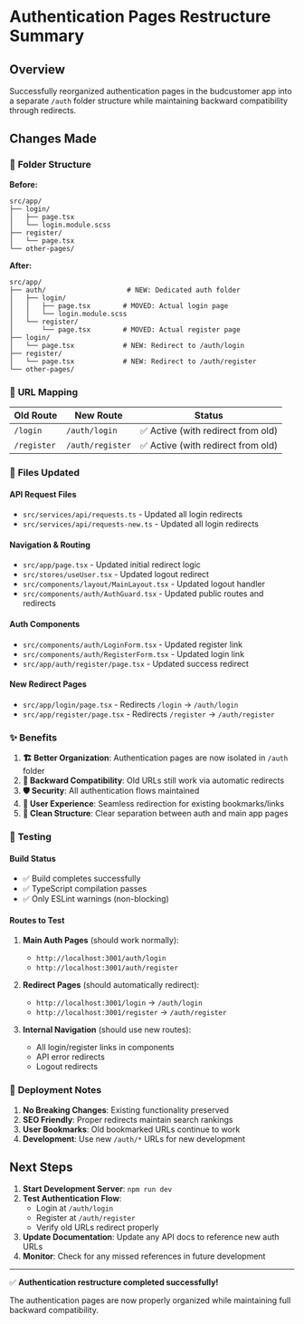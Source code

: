 # Authentication Pages Restructure Summary

## Overview

Successfully reorganized authentication pages in the budcustomer app into a separate `/auth` folder structure while maintaining backward compatibility through redirects.

## Changes Made

### 📁 **Folder Structure**

**Before:**

```
src/app/
├── login/
│   ├── page.tsx
│   └── login.module.scss
├── register/
│   └── page.tsx
└── other-pages/
```

**After:**

```
src/app/
├── auth/                    # NEW: Dedicated auth folder
│   ├── login/
│   │   ├── page.tsx        # MOVED: Actual login page
│   │   └── login.module.scss
│   └── register/
│       └── page.tsx        # MOVED: Actual register page
├── login/
│   └── page.tsx            # NEW: Redirect to /auth/login
├── register/
│   └── page.tsx            # NEW: Redirect to /auth/register
└── other-pages/
```

### 🔗 **URL Mapping**

| Old Route   | New Route        | Status                             |
| ----------- | ---------------- | ---------------------------------- |
| `/login`    | `/auth/login`    | ✅ Active (with redirect from old) |
| `/register` | `/auth/register` | ✅ Active (with redirect from old) |

### 📝 **Files Updated**

#### **API Request Files**

- `src/services/api/requests.ts` - Updated all login redirects
- `src/services/api/requests-new.ts` - Updated all login redirects

#### **Navigation & Routing**

- `src/app/page.tsx` - Updated initial redirect logic
- `src/stores/useUser.tsx` - Updated logout redirect
- `src/components/layout/MainLayout.tsx` - Updated logout handler
- `src/components/auth/AuthGuard.tsx` - Updated public routes and redirects

#### **Auth Components**

- `src/components/auth/LoginForm.tsx` - Updated register link
- `src/components/auth/RegisterForm.tsx` - Updated login link
- `src/app/auth/register/page.tsx` - Updated success redirect

#### **New Redirect Pages**

- `src/app/login/page.tsx` - Redirects `/login` → `/auth/login`
- `src/app/register/page.tsx` - Redirects `/register` → `/auth/register`

### ✨ **Benefits**

1. **🏗️ Better Organization**: Authentication pages are now isolated in `/auth` folder
2. **🔄 Backward Compatibility**: Old URLs still work via automatic redirects
3. **🛡️ Security**: All authentication flows maintained
4. **📱 User Experience**: Seamless redirection for existing bookmarks/links
5. **🧹 Clean Structure**: Clear separation between auth and main app pages

### 🧪 **Testing**

#### **Build Status**

- ✅ Build completes successfully
- ✅ TypeScript compilation passes
- ✅ Only ESLint warnings (non-blocking)

#### **Routes to Test**

1. **Main Auth Pages** (should work normally):
   - `http://localhost:3001/auth/login`
   - `http://localhost:3001/auth/register`

2. **Redirect Pages** (should automatically redirect):
   - `http://localhost:3001/login` → `/auth/login`
   - `http://localhost:3001/register` → `/auth/register`

3. **Internal Navigation** (should use new routes):
   - All login/register links in components
   - API error redirects
   - Logout redirects

### 🚀 **Deployment Notes**

1. **No Breaking Changes**: Existing functionality preserved
2. **SEO Friendly**: Proper redirects maintain search rankings
3. **User Bookmarks**: Old bookmarked URLs continue to work
4. **Development**: Use new `/auth/*` URLs for new development

## Next Steps

1. **Start Development Server**: `npm run dev`
2. **Test Authentication Flow**:
   - Login at `/auth/login`
   - Register at `/auth/register`
   - Verify old URLs redirect properly
3. **Update Documentation**: Update any API docs to reference new auth URLs
4. **Monitor**: Check for any missed references in future development

---

✅ **Authentication restructure completed successfully!**

The authentication pages are now properly organized while maintaining full backward compatibility.
